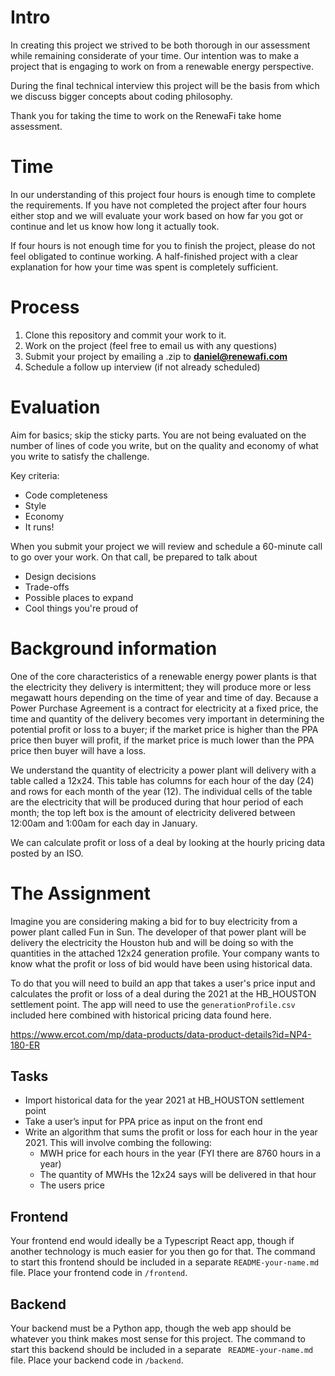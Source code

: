 # Intro
In creating this project we strived to be both thorough in our assessment while remaining considerate of your time. Our intention was to make a project that is engaging to work on from a renewable energy perspective.

During the final technical interview this project will be the basis from which we discuss bigger concepts about coding philosophy. 

Thank you for taking the time to work on the RenewaFi take home assessment. 

# Time
In our understanding of this project four hours is enough time to complete the requirements. If you have not completed the project after four hours either stop and we will evaluate your work based on how far you got or continue and let us know how long it actually took.

If four hours is not enough time for you to finish the project, please do not feel obligated to continue working. A half-finished project with a clear explanation for how your time was spent is completely sufficient. 

# Process
 1. Clone this repository and commit your work to it.
 2. Work on the project (feel free to email us with any questions)
 3. Submit your project by emailing a .zip to **daniel@renewafi.com**
 4. Schedule a follow up interview (if not already scheduled)
 

# Evaluation
Aim for basics; skip the sticky parts. You are not being evaluated on the number of lines of code you write, but on the quality and economy of what you write to satisfy the challenge.

Key criteria:
 * Code completeness
 * Style
 * Economy
 * It runs!

When you submit your project we will review and schedule a 60-minute call to go over your work. On that call, be prepared to talk about
 * Design decisions
 * Trade-offs
 * Possible places to expand
 * Cool things you're proud of

# Background information

One of the core characteristics of a renewable energy power plants is that the electricity they delivery is intermittent; they will produce more or less megawatt hours depending on the time of year and time of day. Because a Power Purchase Agreement is a contract for electricity at a fixed price, the time and quantity of the delivery becomes very important in determining the potential profit or loss to a buyer; if the market price is higher than the PPA price then buyer will profit, if the market price is much lower than the PPA price then buyer will have a loss.

We understand the quantity of electricity a power plant will delivery with a table called a 12x24. This table has columns for each hour of the day (24) and rows for each month of the year (12). The individual cells of the table are the electricity that will be produced during that hour period of each month; the top left box is the amount of electricity delivered between 12:00am and 1:00am for each day in January.

We can calculate profit or loss of a deal by looking at the hourly pricing data posted by an ISO. 

# The Assignment

Imagine you are considering making a bid for to buy electricity from a power plant called Fun in Sun. The developer of that power plant will be delivery the electricity the Houston hub and will be doing so with the quantities in the attached 12x24 generation profile. Your company wants to know what the profit or loss of bid would have been using historical data. 

To do that you will need to build an app that takes a user's price input and calculates the profit or loss of a deal during the 2021 at the HB_HOUSTON settlement point. The app will need to use the `generationProfile.csv` included here combined with historical pricing data found here.

https://www.ercot.com/mp/data-products/data-product-details?id=NP4-180-ER

## Tasks
 - Import historical data for the year 2021 at HB_HOUSTON settlement point 
 - Take a user’s input for PPA price as input on the front end
 - Write an algorithm that sums the profit or loss for each hour in the year 2021. This will involve combing the following:
    - MWH price for each hours in the year (FYI there are 8760 hours in a year)
    - The quantity of MWHs the 12x24 says will be delivered in that hour
    - The users price

## Frontend
Your frontend end would ideally be a Typescript React app, though if another technology is much easier for you then go for that. The command to start this frontend should be included in a separate `README-your-name.md` file. Place your frontend code in `/frontend`.

## Backend
Your backend must be a Python app, though the web app should be whatever you think makes most sense for this project. The command to start this backend should be included in a separate ` README-your-name.md` file. Place your backend code in `/backend`.

